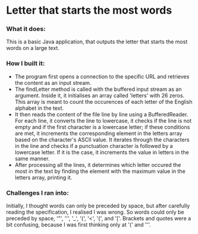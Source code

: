 # Letter that starts the most words

### What it does:

This is a basic Java application, that outputs the letter that starts the most words on a large text. 

### How I built it:

- The program first opens a connection to the specific URL and retrieves the content as an input stream.
- The findLetter method is called with the buffered input stream as an argument. Inside it, it initialises an array called 'letters' with 26 zeros. This array is meant to count the occurences of each letter of the English alphabet in the text.
- It then reads the content of the file line by line using a BufferedReader. For each line, it converts the line to lowercase, it checks if the line is not empty and if the first character is a lowercase letter; if these conditions are met, it increments the corresponding element in the letters array based on the character's ASCII value. It iterates through the characters in the line and checks if a punctuation character is followed by a lowercase letter. If it is the case, it increments the value in letters in the same manner.
- After processing all the lines, it determines which letter occured the most in the text by finding the element with the maximum value in the letters array, printing it.

### Challenges I ran into:

Initially, I thought words can only be preceded by space, but after carefully reading the specification, I realised I was wrong. So words could only be preceded by space, '"', ''', '_', '(', '<', '{', and '['. Brackets and quotes were a bit confusing, because I was first thinking only at '(' and '''.

